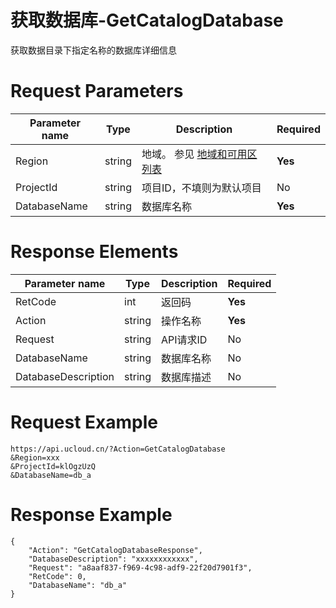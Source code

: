 # 获取数据库-GetCatalogDatabase

获取数据目录下指定名称的数据库详细信息

# Request Parameters
|Parameter name|Type|Description|Required|
|---|---|---|---|
|Region|string|地域。 参见 [地域和可用区列表](../summary/regionlist.html)|**Yes**|
|ProjectId|string|项目ID，不填则为默认项目|No|
|DatabaseName|string|数据库名称|**Yes**|

# Response Elements
|Parameter name|Type|Description|Required|
|---|---|---|---|
|RetCode|int|返回码|**Yes**|
|Action|string|操作名称|**Yes**|
|Request|string|API请求ID|No|
|DatabaseName|string|数据库名称|No|
|DatabaseDescription|string|数据库描述|No|

# Request Example
```
https://api.ucloud.cn/?Action=GetCatalogDatabase
&Region=xxx
&ProjectId=klOgzUzQ
&DatabaseName=db_a

```

# Response Example
```
{
    "Action": "GetCatalogDatabaseResponse", 
    "DatabaseDescription": "xxxxxxxxxxxx", 
    "Request": "a8aaf837-f969-4c98-adf9-22f20d7901f3", 
    "RetCode": 0, 
    "DatabaseName": "db_a"
}
```

